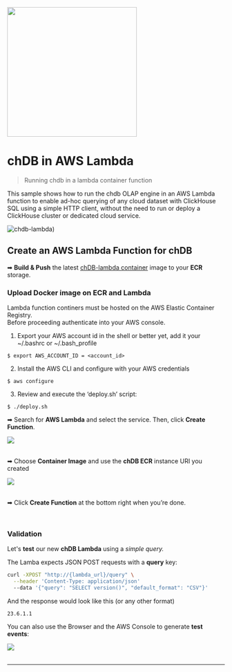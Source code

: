 <img src="https://avatars.githubusercontent.com/u/132536224" width=300 >

# chDB in AWS Lambda

> Running chdb in a lambda container function 

This sample shows how to run the chdb OLAP engine in an AWS Lambda function to enable ad-hoc querying of any cloud dataset with ClickHouse SQL using a simple HTTP client, without the need to run or deploy a ClickHouse cluster or dedicated cloud service.

![chdb-lambda)](https://github.com/chdb-io/chdb-lambda/assets/1423657/0d6f9cf9-f8ad-47d9-95ea-638d2170335a)


## Create an AWS Lambda Function for chDB

➡ **Build & Push** the latest [chDB-lambda container](https://github.com/chdb-io/chdb-lambda/pkgs/container/chdb-lambda) image to your **ECR** storage.

### Upload Docker image on ECR and Lambda
Lambda function continers must be hosted on the AWS Elastic Container Registry.<br>
Before proceeding authenticate into your AWS console.

1. Export your AWS account id in the shell or better yet, add it your ~/.bashrc or ~/.bash_profile 
```
$ export AWS_ACCOUNT_ID = <account_id>
```

2. Install the AWS CLI and configure with your AWS credentials
```
$ aws configure
```

3. Review and execute the ‘deploy.sh’ script:
```
$ ./deploy.sh
```



➡ Search for **AWS Lambda** and select the service. Then, click **Create Function**.

<img src="https://images.ctfassets.net/o7xu9whrs0u9/5XE0x5uBoOA4oJYZFwzNea/79493c8495c8d60c726cfeeae73a2b84/create_function.png" align="left">

<br>

<br>

➡ Choose **Container Image** and use the **chDB ECR** instance URI you created

<img src="https://user-images.githubusercontent.com/1423657/250210923-887894c3-35ef-4083-a4b8-29d247f1fc1c.png" align="left">


<br>

<br>

➡ Click **Create Function** at the bottom right when you’re done.

<br>

### Validation

Let's **test** our new **chDB Lambda** using a *simple query.*

The Lamba expects JSON POST requests with a **query** key:


```bash
curl -XPOST "http://{lambda_url}/query" \
  --header 'Content-Type: application/json'
  --data '{"query": "SELECT version()", "default_format": "CSV"}'
```

And the response would look like this (or any other format)

```plaintext
23.6.1.1
```

You can also use the Browser and the AWS Console to generate **test events**:

<img src="https://user-images.githubusercontent.com/1423657/250201531-daa26b0b-68e2-4cec-b665-5505efe99b99.png" align="left">

<br>

<br>

-----

